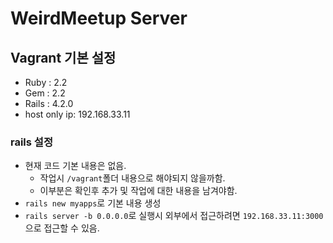 # WeirdMeetup Server

## Vagrant 기본 설정
* Ruby : 2.2
* Gem : 2.2
* Rails : 4.2.0
* host only ip: 192.168.33.11

### rails 설정
* 현재 코드 기본 내용은 없음.
    * 작업시 `/vagrant`폴더 내용으로 해야되지 않을까함.
    * 이부분은 확인후 추가 및 작업에 대한 내용을 남겨야함.
* `rails new myapps`로 기본 내용 생성
* `rails server -b 0.0.0.0`로 실행시 외부에서 접근하려면
  `192.168.33.11:3000`으로 접근할 수 있음.

